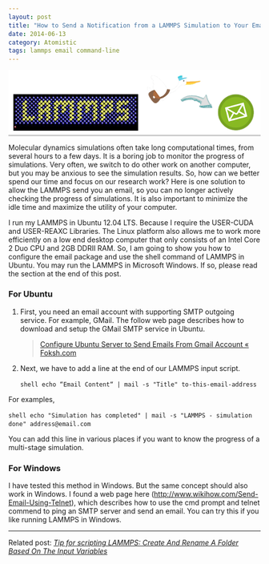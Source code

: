 ```yaml
---
layout: post
title: "How to Send a Notification from a LAMMPS Simulation to Your Email"
date: 2014-06-13
category: Atomistic
tags: lammps email command-line
---
```


<div style="background-color:#ccc;">
   <img src="/images/lammps-send-email.webp" alt="image: send email from Lammps"/>
</div>


Molecular dynamics simulations often take long computational times, from several hours to a few days. It is a boring job to monitor the progress of simulations. Very often, we switch to do other work on another computer, but you may be anxious to see the simulation results. So, how can we better spend our time and focus on our research work? Here is one solution to allow the LAMMPS send you an email, so you can no longer actively checking the progress of simulations. It is also important to minimize the idle time and maximize the utility of your computer.

I run my LAMMPS in Ubuntu 12.04 LTS. Because I require the USER-CUDA and USER-REAXC Libraries. The Linux platform also allows me to work more efficiently on a low end desktop computer that only consists of an Intel Core 2 Duo CPU and 2GB DDRII RAM. So, I am going to show you how to configure the email package and use the shell command of LAMMPS in Ubuntu. You may run the LAMMPS in Microsoft Windows. If so, please read the section at the end of this post.

### For Ubuntu

1. First, you need an email account with supporting SMTP outgoing service. For example, GMail. The follow web page describes how to download and setup the GMail SMTP service in Ubuntu.

   > <a href="http://foksh.com/site/configure-ubuntu-server-to-send-emails-from-gmail-account/" target="_blank">Configure Ubuntu Server to Send Emails From Gmail Account « Foksh.com</a>

2. Next, we have to add a line at the end of our LAMMPS input script.

   `shell echo “Email Content“ | mail -s "Title" to-this-email-address`

  For examples,
  
  `shell echo "Simulation has completed" | mail -s "LAMMPS - simulation done" address@email.com`
  
  You can add this line in various places if you want to know the progress of a multi-stage simulation.

### For Windows

I have tested this method in Windows. But the same concept should also work in Windows. I found a web page here (http://www.wikihow.com/Send-Email-Using-Telnet), which describes how to use the cmd prompt and telnet commend to ping an SMTP server and send an email. You can try this if you like running LAMMPS in Windows.

* * *

Related post: _[Tip for scripting LAMMPS: Create And Rename A Folder Based On The Input Variables
](/blog/2014/07/12/Tip-for-scripting-LAMMPS-Create-And-Rename-A-Folder-Based-On-The-Input-Variables)_